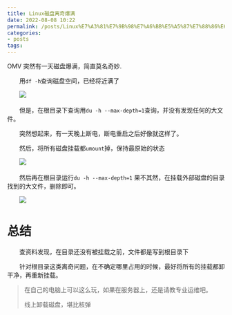 ```yaml
---
title: Linux磁盘离奇爆满
date: 2022-08-08 10:22
permalink: /posts/Linux%E7%A3%81%E7%9B%98%E7%A6%BB%E5%A5%87%E7%88%86%E6%BB%A1
categories:
- posts
tags: 
---
```

OMV 突然有一天磁盘爆满，简直莫名奇妙.

　　用`df -h`查询磁盘空间，已经将近满了

　　![](https://image.ztianzeng.com/uPic/20220808112337.png)​

　　但是，在根目录下查询用`du -h --max-depth=1`查询，并没有发现任何的大文件。

　　突然想起来，有一天晚上断电，断电重启之后好像就这样了。

　　然后，将所有磁盘挂载都`umount`掉，保持最原始的状态

　　![](https://image.ztianzeng.com/uPic/20220808105503.png)​

　　然后再在根目录运行`du -h --max-depth=1` 果不其然，在挂载外部磁盘的目录找到的大文件，删除即可。

　　![](https://image.ztianzeng.com/uPic/20220808105454.png)​

# 总结

　　查资料发现，在目录还没有被挂载之前，文件都是写到根目录下

　　针对根目录这类离奇问题，在不确定哪里占用的时候，最好将所有的挂载都卸干净，再重新挂载。

> 在自己的电脑上可以这么玩，如果在服务器上，还是请教专业运维吧。
>
> 线上卸载磁盘，堪比核弹
>
